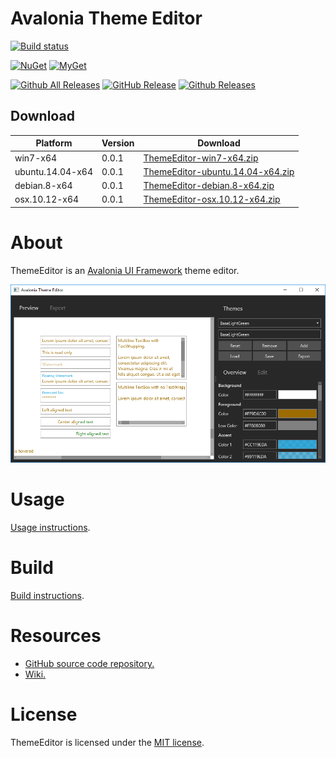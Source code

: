 # Avalonia Theme Editor

[![Build status](https://dev.azure.com/wieslawsoltes/ThemeEditor/_apis/build/status/ThemeEditor)](https://dev.azure.com/wieslawsoltes/ThemeEditor/_build/latest?definitionId=20)

[![NuGet](https://img.shields.io/nuget/v/ThemeEditor.Controls.ColorPicker.svg)](https://www.nuget.org/packages/ThemeEditor.Controls.ColorPicker) [![MyGet](https://img.shields.io/myget/themeeditor-nightly/vpre/ThemeEditor.Controls.ColorPicker.svg?label=myget)](https://www.myget.org/gallery/themeeditor-nightly)

[![Github All Releases](https://img.shields.io/github/downloads/wieslawsoltes/themeeditor/total.svg)](https://github.com/wieslawsoltes/ThemeEditor/releases)
[![GitHub Release](https://img.shields.io/github/release/wieslawsoltes/themeeditor.svg)](https://github.com/wieslawsoltes/ThemeEditor/releases/latest)
[![Github Releases](https://img.shields.io/github/downloads/wieslawsoltes/themeeditor/latest/total.svg)](https://github.com/wieslawsoltes/ThemeEditor/releases)

## Download

| Platform              | Version    | Download                                                                                                                                     |
|-----------------------|------------|----------------------------------------------------------------------------------------------------------------------------------------------|
| win7-x64              | 0.0.1      | [ThemeEditor-win7-x64.zip](https://github.com/wieslawsoltes/ThemeEditor/releases/download/0.0.1/ThemeEditor-win7-x64.zip)                    |
| ubuntu.14.04-x64      | 0.0.1      | [ThemeEditor-ubuntu.14.04-x64.zip](https://github.com/wieslawsoltes/ThemeEditor/releases/download/0.0.1/ThemeEditor-ubuntu.14.04-x64.zip)    |
| debian.8-x64          | 0.0.1      | [ThemeEditor-debian.8-x64.zip](https://github.com/wieslawsoltes/ThemeEditor/releases/download/0.0.1/ThemeEditor-debian.8-x64.zip)            |
| osx.10.12-x64         | 0.0.1      | [ThemeEditor-osx.10.12-x64.zip](https://github.com/wieslawsoltes/ThemeEditor/releases/download/0.0.1/ThemeEditor-osx.10.12-x64.zip)          |

# About

ThemeEditor is an [Avalonia UI Framework](http://avaloniaui.net/) theme editor.

[![ThemeEditor](images/ThemeEditor.png)](images/ThemeEditor.png)

# Usage

[Usage instructions](https://github.com/wieslawsoltes/ThemeEditor/wiki/Usage).

# Build

[Build instructions](https://github.com/wieslawsoltes/ThemeEditor/wiki/Build).

# Resources

* [GitHub source code repository.](https://github.com/wieslawsoltes/ThemeEditor)
* [Wiki.](https://github.com/wieslawsoltes/ThemeEditor/wiki)

# License

ThemeEditor is licensed under the [MIT license](LICENSE.TXT).
